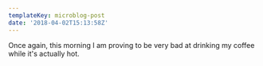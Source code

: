 ```yaml
---
templateKey: microblog-post
date: '2018-04-02T15:13:58Z'
---
```


Once again, this morning I am proving to be very bad at drinking my coffee while it's actually hot.

